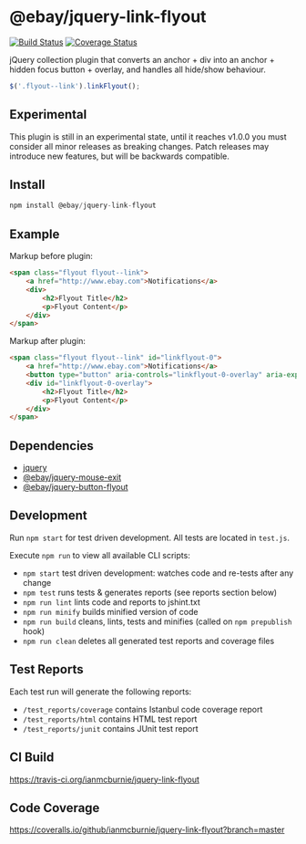 # @ebay/jquery-link-flyout

<p>
    <a href="https://travis-ci.org/ianmcburnie/jquery-link-flyout"><img src="https://api.travis-ci.org/ianmcburnie/jquery-link-flyout.svg?branch=master" alt="Build Status" /></a>
    <a href='https://coveralls.io/github/ianmcburnie/jquery-link-flyout?branch=master'><img src='https://coveralls.io/repos/ianmcburnie/jquery-link-flyout/badge.svg?branch=master&service=github' alt='Coverage Status' /></a>
</p>

jQuery collection plugin that converts an anchor + div into an anchor + hidden focus button + overlay, and handles all hide/show behaviour.

```js
$('.flyout--link').linkFlyout();
```

## Experimental

This plugin is still in an experimental state, until it reaches v1.0.0 you must consider all minor releases as breaking changes. Patch releases may introduce new features, but will be backwards compatible.

## Install

```js
npm install @ebay/jquery-link-flyout
```

## Example

Markup before plugin:

```html
<span class="flyout flyout--link">
    <a href="http://www.ebay.com">Notifications</a>
    <div>
        <h2>Flyout Title</h2>
        <p>Flyout Content</p>
    </div>
</span>
```

Markup after plugin:

```html
<span class="flyout flyout--link" id="linkflyout-0">
    <a href="http://www.ebay.com">Notifications</a>
    <button type="button" aria-controls="linkflyout-0-overlay" aria-expanded="false">Notifications</button>
    <div id="linkflyout-0-overlay">
        <h2>Flyout Title</h2>
        <p>Flyout Content</p>
    </div>
</span>
```

## Dependencies

* [jquery](https://jquery.com/)
* [@ebay/jquery-mouse-exit](https://github.com/ianmcburnie/jquery-mouse-exit)
* [@ebay/jquery-button-flyout](https://github.com/ianmcburnie/jquery-button-flyout)

## Development

Run `npm start` for test driven development. All tests are located in `test.js`.

Execute `npm run` to view all available CLI scripts:

* `npm start` test driven development: watches code and re-tests after any change
* `npm test` runs tests & generates reports (see reports section below)
* `npm run lint` lints code and reports to jshint.txt
* `npm run minify` builds minified version of code
* `npm run build` cleans, lints, tests and minifies (called on `npm prepublish` hook)
* `npm run clean` deletes all generated test reports and coverage files

## Test Reports

Each test run will generate the following reports:

* `/test_reports/coverage` contains Istanbul code coverage report
* `/test_reports/html` contains HTML test report
* `/test_reports/junit` contains JUnit test report

## CI Build

https://travis-ci.org/ianmcburnie/jquery-link-flyout

## Code Coverage

https://coveralls.io/github/ianmcburnie/jquery-link-flyout?branch=master

